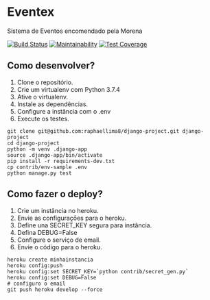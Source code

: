 # Eventex

Sistema de Eventos encomendado pela Morena

[![Build Status](https://travis-ci.org/raphaellima8/django-project.svg?branch=develop)](https://travis-ci.org/raphaellima8/django-project)
[![Maintainability](https://api.codeclimate.com/v1/badges/11f55debfb7a35c6fd05/maintainability)](https://codeclimate.com/github/raphaellima8/django-project/maintainability)
[![Test Coverage](https://api.codeclimate.com/v1/badges/11f55debfb7a35c6fd05/test_coverage)](https://codeclimate.com/github/raphaellima8/django-project/test_coverage)

## Como desenvolver?

1. Clone o repositório.
2. Crie um virtualenv com Python 3.7.4
3. Ative o virtualenv.
4. Instale as dependências.
5. Configure a instância com o .env
6. Execute os testes.

```console
git clone git@github.com:raphaellima8/django-project.git django-project
cd django-project
python -m venv .django-app
source .django-app/bin/activate
pip install -r requirements-dev.txt
cp contrib/env-sample .env
python manage.py test
```


## Como fazer o deploy?

1. Crie um instância no heroku.
2. Envie as configuraçōes para o heroku.
3. Define una SECRET_KEY segura para instância.
4. Defina DEBUG=False
5. Configure o serviço de email.
6. Envie o código para o heroku.

```console
heroku create minhainstancia
heroku config:push
heroku config:set SECRET_KEY=`python contrib/secret_gen.py`
heroku config:set DEBUG=False
# configuro o email
git push heroku develop --force
```
